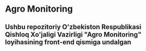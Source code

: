 # Agro Monitoring

## Ushbu repozitoriy O'zbekiston Respublikasi Qishloq Xo'jaligi Vazirligi "Agro Monitoring" loyihasining front-end qismiga undalgan